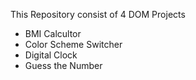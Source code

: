 This Repository consist of 4 DOM Projects
 - BMI Calcultor
 - Color Scheme Switcher
 - Digital Clock
 - Guess the Number
